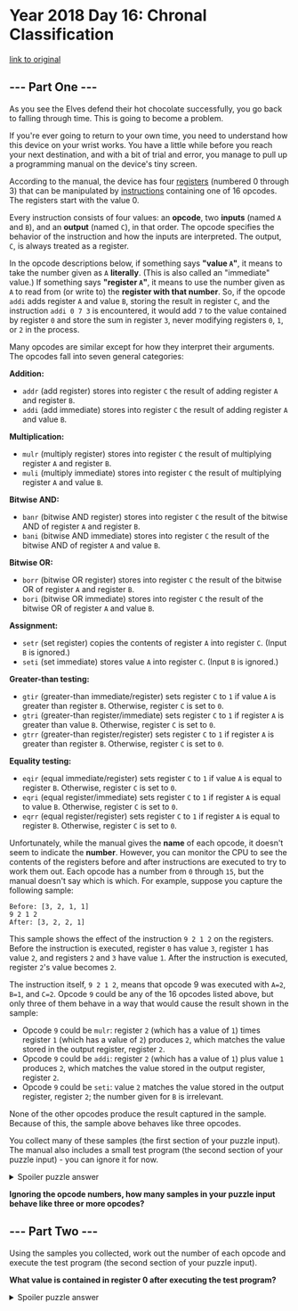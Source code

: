 # Year 2018 Day 16: Chronal Classification

[link to original](https://adventofcode.com/2018/day/16)

## --- Part One ---

As you see the Elves defend their hot chocolate successfully, you go back to falling through time. This is going to become a problem.

If you're ever going to return to your own time, you need to understand how this device on your wrist works. You have a little while before you reach your next destination, and with a bit of trial and error, you manage to pull up a programming manual on the device's tiny screen.

According to the manual, the device has four [registers](https://en.wikipedia.org/wiki/Hardware_register) (numbered 0 through 3) that can be manipulated by [instructions](https://en.wikipedia.org/wiki/Instruction_set_architecture#Instructions) containing one of 16 opcodes. The registers start with the value 0.

Every instruction consists of four values: an **opcode**, two **inputs** (named `A` and `B`), and an **output** (named `C`), in that order. The opcode specifies the behavior of the instruction and how the inputs are interpreted. The output, `C`, is always treated as a register.

In the opcode descriptions below, if something says **"value `A`"**, it means to take the number given as `A` **literally**. (This is also called an "immediate" value.) If something says **"register `A`"**, it means to use the number given as `A` to read from (or write to) the **register with that number**. So, if the opcode `addi` adds register `A` and value `B`, storing the result in register `C`, and the instruction `addi 0 7 3` is encountered, it would add `7` to the value contained by register `0` and store the sum in register `3`, never modifying registers `0`, `1`, or `2` in the process.

Many opcodes are similar except for how they interpret their arguments. The opcodes fall into seven general categories:

**Addition:**

-   `addr` (add register) stores into register `C` the result of adding register `A` and register `B`.
-   `addi` (add immediate) stores into register `C` the result of adding register `A` and value `B`.

**Multiplication:**

-   `mulr` (multiply register) stores into register `C` the result of multiplying register `A` and register `B`.
-   `muli` (multiply immediate) stores into register `C` the result of multiplying register `A` and value `B`.

**Bitwise AND:**

-   `banr` (bitwise AND register) stores into register `C` the result of the bitwise AND of register `A` and register `B`.
-   `bani` (bitwise AND immediate) stores into register `C` the result of the bitwise AND of register `A` and value `B`.

**Bitwise OR:**

-   `borr` (bitwise OR register) stores into register `C` the result of the bitwise OR of register `A` and register `B`.
-   `bori` (bitwise OR immediate) stores into register `C` the result of the bitwise OR of register `A` and value `B`.

**Assignment:**

-   `setr` (set register) copies the contents of register `A` into register `C`. (Input `B` is ignored.)
-   `seti` (set immediate) stores value `A` into register `C`. (Input `B` is ignored.)

**Greater-than testing:**

-   `gtir` (greater-than immediate/register) sets register `C` to `1` if value `A` is greater than register `B`. Otherwise, register `C` is set to `0`.
-   `gtri` (greater-than register/immediate) sets register `C` to `1` if register `A` is greater than value `B`. Otherwise, register `C` is set to `0`.
-   `gtrr` (greater-than register/register) sets register `C` to `1` if register `A` is greater than register `B`. Otherwise, register `C` is set to `0`.

**Equality testing:**

-   `eqir` (equal immediate/register) sets register `C` to `1` if value `A` is equal to register `B`. Otherwise, register `C` is set to `0`.
-   `eqri` (equal register/immediate) sets register `C` to `1` if register `A` is equal to value `B`. Otherwise, register `C` is set to `0`.
-   `eqrr` (equal register/register) sets register `C` to `1` if register `A` is equal to register `B`. Otherwise, register `C` is set to `0`.

Unfortunately, while the manual gives the **name** of each opcode, it doesn't seem to indicate the **number**. However, you can monitor the CPU to see the contents of the registers before and after instructions are executed to try to work them out. Each opcode has a number from `0` through `15`, but the manual doesn't say which is which. For example, suppose you capture the following sample:

```
Before: [3, 2, 1, 1]
9 2 1 2
After: [3, 2, 2, 1]
```

This sample shows the effect of the instruction `9 2 1 2` on the registers. Before the instruction is executed, register `0` has value `3`, register `1` has value `2`, and registers `2` and `3` have value `1`. After the instruction is executed, register `2`'s value becomes `2`.

The instruction itself, `9 2 1 2`, means that opcode 9 was executed with `A=2`, `B=1`, and `C=2`. Opcode `9` could be any of the 16 opcodes listed above, but only three of them behave in a way that would cause the result shown in the sample:

-   Opcode `9` could be `mulr`: register `2` (which has a value of `1`) times register `1` (which has a value of `2`) produces `2`, which matches the value stored in the output register, register `2`.
-   Opcode `9` could be `addi`: register `2` (which has a value of `1`) plus value `1` produces `2`, which matches the value stored in the output register, register `2`.
-   Opcode `9` could be `seti`: value `2` matches the value stored in the output register, register `2`; the number given for `B` is irrelevant.

None of the other opcodes produce the result captured in the sample. Because of this, the sample above behaves like three opcodes.

You collect many of these samples (the first section of your puzzle input). The manual also includes a small test program (the second section of your puzzle input) - you can ignore it for now.

<details>
  <summary>Spoiler puzzle answer</summary>
	Your puzzle answer was `592`.
</details>

**Ignoring the opcode numbers, how many samples in your puzzle input behave like three or more opcodes?**

## --- Part Two ---

Using the samples you collected, work out the number of each opcode and execute the test program (the second section of your puzzle input).

**What value is contained in register 0 after executing the test program?**

<details>
  <summary>Spoiler puzzle answer</summary>
	Your puzzle answer was `557`.
</details>
